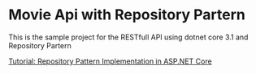# Movie Api with Repository Partern
This is the sample project for the RESTfull API using dotnet core 3.1 and Repository Partern

[Tutorial: Repository Pattern Implementation in ASP.NET Core](https://medium.com/net-core/repository-pattern-implementation-in-asp-net-core-21e01c6664d7)
